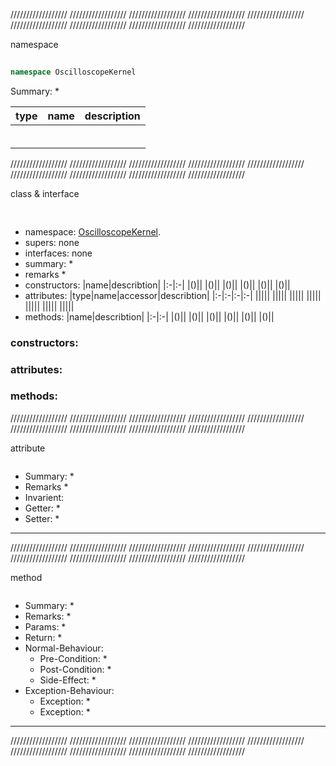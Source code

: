 //////////////////
//////////////////
//////////////////
//////////////////
//////////////////
//////////////////
//////////////////
//////////////////
//////////////////

namespace


<div style="page-break-after: always;"></div>

## 
<span id=""></span>
```C#
namespace OscilloscopeKernel
```

Summary:
* 

|type|name|description|
|:-|:-|:-|
||[](#)||
||[](#)||
||[](#)||
||[](#)||
||[](#)||
||[](#)||

//////////////////
//////////////////
//////////////////
//////////////////
//////////////////
//////////////////
//////////////////
//////////////////
//////////////////

class & interface


<div style="page-break-after: always;"></div>

## 
<span id=""></span>

```C#

```

* namespace: [OscilloscopeKernel](#OscilloscopeKernel).[]()
* supers: none
* interfaces: none
* summary:
  * 
* remarks
  * 
* constructors:
  |name|describtion|
  |:-|:-|
  |[](#)()||
  |[](#)()||
  |[](#)()||
  |[](#)()||
  |[](#)()||
  |[](#)()||
* attributes:
  |type|name|accessor|describtion|
  |:-|:-|:-|:-|
  ||[](#)|||
  ||[](#)|||
  ||[](#)|||
  ||[](#)|||
  ||[](#)|||
  ||[](#)|||
  ||[](#)|||
* methods:
  |name|describtion|
  |:-|:-|
  |[](#)()||
  |[](#)()||
  |[](#)()||
  |[](#)()||
  |[](#)()||
  |[](#)()||

### constructors:

### attributes:

### methods:

//////////////////
//////////////////
//////////////////
//////////////////
//////////////////
//////////////////
//////////////////
//////////////////
//////////////////

attribute


<span id=""></span>

```C#

```

* Summary:
  * 
* Remarks
  * 
* Invarient:
* Getter:
  * 
* Setter:
  * 
---------------------------------------------------------

//////////////////
//////////////////
//////////////////
//////////////////
//////////////////
//////////////////
//////////////////
//////////////////
//////////////////

method


<span id=""></span>

```C#

```

* Summary:
  * 
* Remarks:
  * 
* Params:
  * 
* Return:
  * 
* Normal-Behaviour:
  * Pre-Condition:
    * 
  * Post-Condition:
    * 
  * Side-Effect:
    * 
* Exception-Behaviour:
  * Exception:
    * 
  * Exception:
    * 
---------------------------------------------------------

//////////////////
//////////////////
//////////////////
//////////////////
//////////////////
//////////////////
//////////////////
//////////////////
//////////////////

<div style="page-break-after: always;"></div>

